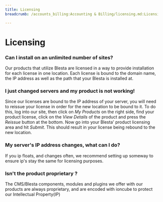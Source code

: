 ```yaml
---
title: Licensing
breadcrumb: /accounts_billing:Accounting & Billing/licensing.md:Licensing/

---
```


Licensing
==================

### Can I install on an unlimited number of sites?

Our products that utilize Blesta are licensed in a way to provide installation for each license in one location.  Each license is bound to the domain name, the IP address as well as the path that your Blesta is installed at.

### I just changed servers and my product is not working!

Since our licenses are bound to the IP address of your server, you will need to reissue your license in order for the new location to be bound to it.  To do this, log into our site, then click on *My Products* on the right side, find your product license, click on the *View Details* of the product and press the *Reissue* button at the bottom.  Now go into your Blesta' product licensing area and hit *Submit*.  This should result in your license being rebound to the new location. 

### My server's IP address changes, what can I do?

If you ip floats, and changes often, we recommend setting up someway to ensure ip's stay the same for licensing purposes.

### Isn't the product proprietary ?

The CMS/Blesta components, modules and plugins we offer with our products are always proprietary, and are encoded with ioncube to protect our Intellectual Property(IP)